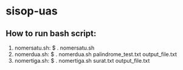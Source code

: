# sisop-uas

## How to run bash script:
1. nomersatu.sh: $ . nomersatu.sh
2. nomerdua.sh: $ . nomerdua.sh palindrome_test.txt output_file.txt
3. nomertiga.sh: $ . nomertiga.sh surat.txt output_file.txt
